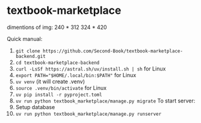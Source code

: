 # textbook-marketplace

dimentions of img:
240 * 312
324 * 420


Quick manual:

1) `git clone https://github.com/Second-Book/textbook-marketplace-backend.git`
2) `cd textbook-marketplace-backend`
3) `curl -LsSf https://astral.sh/uv/install.sh | sh` for Linux
4) `export PATH="$HOME/.local/bin:$PATH"` for Linux
5) `uv venv` (it will create .venv)
6) `source .venv/bin/activate` for Linux
7) `uv pip install -r pyproject.toml`
8) `uv run python textbook_marketplace/manage.py migrate`
To start server:
1) Setup database
2) `uv run python textbook_marketplace/manage.py runserver`

